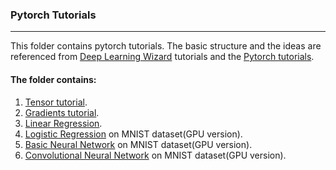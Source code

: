 ### Pytorch Tutorials
-------
This folder contains pytorch tutorials. The basic structure and the ideas are referenced from [Deep Learning Wizard](https://www.deeplearningwizard.com/) tutorials and the [Pytorch tutorials](https://pytorch.org/tutorials/).

#### The folder contains:
1. [Tensor tutorial](1_matrices.ipynb).
2. [Gradients tutorial](2_gradients.ipynb).
3. [Linear Regression](3_linear_regression.py).
4. [Logistic Regression](4_logistic_regression_gpu.py) on MNIST dataset(GPU version).
5. [Basic Neural Network](5_multilayer_perceptron_gpu.py) on MNIST dataset(GPU version).
6. [Convolutional Neural Network](6_CNN_gpu.py) on MNIST dataset(GPU version).
